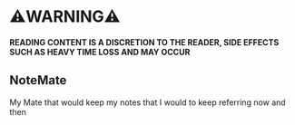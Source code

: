 # ⚠️WARNING⚠️
#### READING CONTENT IS A DISCRETION TO THE READER, SIDE EFFECTS SUCH AS HEAVY TIME LOSS AND MAY OCCUR

## NoteMate

My Mate that would keep my notes that I would to keep referring now and then
